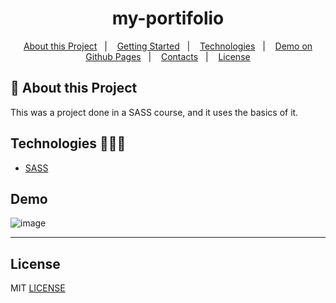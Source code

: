 <h1 align="center">my-portifolio</h1>

   
<p align="center">
  <a href="#notebook-About-this-Project">About this Project</a>&nbsp;&nbsp;&nbsp;|&nbsp;&nbsp;&nbsp;
  <a href="#rocket-Getting-Started">Getting Started</a>&nbsp;&nbsp;&nbsp;|&nbsp;&nbsp;&nbsp;
  <a href="#user-content-technologies-">Technologies</a>&nbsp;&nbsp;&nbsp;|&nbsp;&nbsp;&nbsp;
  <a href="https://pedro749.github.io/css-sass/public/">Demo on Github Pages</a>&nbsp;&nbsp;&nbsp;|&nbsp;&nbsp;&nbsp;
  <a href="#mailbox-Contacts">Contacts</a>&nbsp;&nbsp;&nbsp;|&nbsp;&nbsp;&nbsp;  
  <a href="#memo-license">License</a>
</p>   
   
## :notebook: About this Project

This was a project done in a SASS course, and it uses the basics of it.

## Technologies 🐱‍🏍🎂

- [SASS]([https://www.npmjs.com/package/react-router-do](https://sass-lang.com/))

## Demo
![image](https://user-images.githubusercontent.com/69980288/173192156-5c27a3bd-5935-48fa-85ba-bfbde898a654.png)



------------------
## License

MIT [LICENSE](LICENSE.md)
